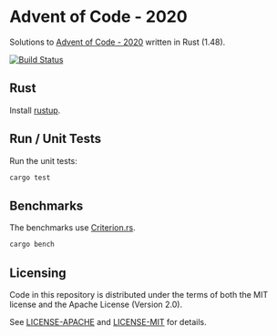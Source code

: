 # Advent of Code - 2020

Solutions to [Advent of Code - 2020](https://adventofcode.com/2020/) written
in Rust (1.48).

[![Build Status](https://github.com/nbigaouette/advent_of_code_2020/workflows/Rust/badge.svg?branch=main)](https://github.com/nbigaouette/advent_of_code_2020/actions)

## Rust

Install [rustup](https://rustup.rs/).

## Run / Unit Tests

Run the unit tests:

```sh
cargo test
```

## Benchmarks

The benchmarks use [Criterion.rs](https://github.com/japaric/criterion.rs/).

```sh
cargo bench
```

## Licensing

Code in this repository is distributed under the terms of both the MIT license
and the Apache License (Version 2.0).

See [LICENSE-APACHE](./LICENSE-APACHE) and [LICENSE-MIT](./LICENSE-MIT) for details.
